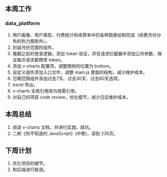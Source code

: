 ## 本周工作

### data_platform

1. 用户画像、用户类型、付费统计和续费率中的各种图表绘制完成（续费月份分布的热力图除外）。
2. 封装月份范围的组件。
3. 推翻之前的登录逻辑，添加 token 验证，并在请求拦截器中添加公共参数，保证每次请求都携带 token。
4. 添加 v-charts 配置项，调整图例的位置为 bottom。
5. 自定义组件添加入口文件，调整 main.js 里面的结构，减少维护成本。
6. 日期范围组件添加过去7天、过去30天、过去60天选项。
7. excel 导出。
8. v-charts 全局引用改为按需引用。
9. 对自己的项目 code review，优化细节，减少日后维护成本。

## 本周总结

1. 阅读 v-charts 文档，并进行实践，踩坑。
2. 二刷《你不知道的 JavaScript》(中卷)，读到 235页。

## 下周计划

1. 优化项目的细节。
2. 和后端进行联调。
